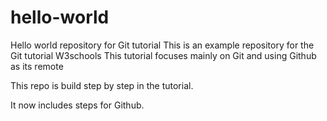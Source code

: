 # hello-world
Hello world repository for Git tutorial
This is an example repository for the Git tutorial W3schools
This tutorial focuses mainly on Git and using Github as its remote

This repo is build step by step in the tutorial.

It now includes steps for Github.
